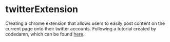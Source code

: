 # twitterExtension

Creating a chrome extension that allows users to easily post content on the current page onto their twitter accounts. Following a tutorial created by codedamn, which can be found <a href="https://www.youtube.com/watch?v=wLRkzRrL6fQ&index=8&list=PLYxzS__5yYQlWil-vQ-y7NR902ovyq1Xi">here</a>.
